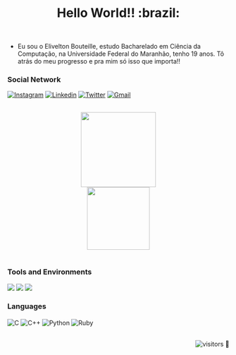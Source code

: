 <!---
xxvelho/xxvelho is a ✨ special ✨ repository because its `README.md` (this file) appears on your GitHub profile.

Here are some ideas to get you started:

- 🔭 I’m currently working on ...
- 🌱 I’m currently learning ...
- 👯 I’m looking to collaborate on ...
- 🤔 I’m looking for help with ...
- 💬 Ask me about ...
- 📫 How to reach me: ...
- 😄 Pronouns: ...
- ⚡ Fun fact: ...

You can click the Preview link to take a look at your changes.
--->

<h1 align="center"> Hello World!! :brazil:</h1><br/>

- Eu sou o Elivelton Bouteille, estudo Bacharelado em Ciência da Computação, na Universidade Federal do Maranhão, tenho 19 anos.
Tô atrás do meu progresso e pra mim só isso que importa!!

### Social Network

[![Instagram](https://img.shields.io/badge/Instagram-E4405F?style=for-the-badge&logo=instagram&logoColor=white)](https://www.instagram.com/xxvelho/)
[![Linkedin](https://img.shields.io/badge/LinkedIn-0077B5?style=for-the-badge&logo=linkedin&logoColor=white)](https://www.linkedin.com/in/eliveltonbouteille/)
[![Twitter](https://img.shields.io/badge/Twitter-1DA1F2?style=for-the-badge&logo=twitter&logoColor=white)](https://twitter.com/xxvelho/)
[![Gmail](https://img.shields.io/badge/Gmail-D14836?style=for-the-badge&logo=gmail&logoColor=white)](https://mail.google.com/mail/u/0/?fs=1&tf=cm&source=mailto&to=eliveltoncontact@gmail.com)

<br/>

<div align="center">
  <img height="170em" src="https://github-readme-stats.vercel.app/api?username=xxvelho&show_icons=true&theme=dracula&include_all_commits=true&count_private=true"/>
</div>
<div align="center">
  <img height="142em" src="https://github-readme-stats.vercel.app/api/top-langs/?username=xxvelho&layout=compact&langs_count=7&theme=dracula"/>
</div>

<br/>

### Tools and Environments

<p>
<img src="https://img.shields.io/badge/Editor-VSCode-green?logo=Visual%20Studio%20Code">
<img src="https://img.shields.io/badge/OS-Linux-organge?logo=Linux">
<img src="https://img.shields.io/badge/OS-Windows-organge?logo=Windows">
</p>

### Languages
<div style="display: inline_block">
  <img align="center" alt="C" src="https://img.shields.io/badge/C-00599C?style=for-the-badge&logo=c&logoColor=white" />
  <img align="center" alt="C++" src="https://img.shields.io/badge/C%2B%2B-00599C?style=for-the-badge&logo=c%2B%2B&logoColor=white" />
  <img align="center" alt="Python" src="https://img.shields.io/badge/Python-FFD43B?style=for-the-badge&logo=python&logoColor=blue" />
  <img align="center" alt="Ruby" src="https://img.shields.io/badge/Ruby-CC342D?style=for-the-badge&logo=ruby&logoColor=white" />
</div>
<br/>

<div align="right">

![visitors](https://visitor-badge.laobi.icu/badge?page_id=xxvelho.visitor-badge)
:eyes:
  
</div>
